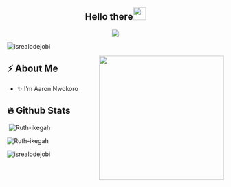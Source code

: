 <h2 align="center">Hello there<img src = "https://raw.githubusercontent.com/MartinHeinz/MartinHeinz/master/wave.gif" width = 30px></h2>

<!-- Animation Typing -->

<p align="center">
  <a href="https://github.com/DenverCoder1/readme-typing-svg"><img src="https://readme-typing-svg.herokuapp.com?font=Fira+Code&pause=1100&width=500&lines=I'm+Aaron+Nwokoro.;I'm+a+Backend+Developer,+Software+Engineer;"></a>
</p>

<!-- Animation Typing: END -->


<!-- Profile Views -->

<p align="left">
  <img src="https://komarev.com/ghpvc/?username=Aaron-Nwokoro&label=Profile%20views&color=0e75b6&style=flat" alt="isrealodejobi" />
</p>

<!-- Profile Views: END -->



<!--Image Gif-->
<img  src="https://user-images.githubusercontent.com/105108549/190127191-945c97b4-f2e8-47fe-b1da-ff678d31c0ed.gif" height="290px" align="right" />

<!-- About me section -->

<h2>⚡️ About Me</h2>

<ul>
  <li>✨ I’m Aaron Nwokoro </li>
  <!---
  <li>🔭  I bring my strong aptitude for analytical thinking, disciplined problem-solving, collaborative style, and strong communication skills.</a>
  
  <li>💬 I'm passionate about building sustainable tech communities, especially in the Open-Source space.</li>
  
  <li>🎉🌱 Fun Fact : I love contributing to open source project, and i'm also a  <a href="https://stars.github.com/profiles/ruth-ikegah/">Github star</li>
-->
</ul>

<!-- About me section: END -->

<!-- Conecct section 

<h2>Connect with me</h3>
    <p>
       <a href="https://www.linkedin.com/in/ruth-ikegah/"><img src="https://img.shields.io/badge/-Ruth%20Ikegah%20-blue?style=plastic&amp;labelColor=blue&amp;logo=LinkedIn&amp;link=www.linkedin.com/in/adeoluwa-agbakosi-687023219" alt="LinkedIn Badge"></a> 
       <a href="https://twitter.com/IkegahRuth/"><img src="https://img.shields.io/badge/-IkegahRuth-informational?style=plastic&amp;labelColor=informational&amp;logo=Twitter&amp;link=https://twitter.com/Dev_180Memes" alt="Twitter Badge"></a>
        <a href="mailto:ruthikegah1@gmail.com"><img src="https://img.shields.io/badge/-Ruth%20Ikegah-fff?style=plastic&amp;labelColor=fff&amp;logo=Gmail&amp;link=mailto:adeoluwaagbakosi@gmail.com" alt="Gmail Badge"></a> */
   </p>
   
 Conecct section: END -->


<!-- Github Stats -->


## :fire: Github Stats


<p>&nbsp;<img align="center" src="https://github-readme-stats.vercel.app/api?username=Aaron-Nwokoro&show_icons=true&locale=en&theme=tokyonight" alt="Ruth-ikegah" /></p>

<p><img align="center" src="https://github-readme-streak-stats.herokuapp.com/?user=Aaron-Nwokoro&&theme=tokyonight" alt="Ruth-ikegah" /></p>


<!-- Github Stats: END -->

<!---
**You can check out my blog here**
- [My blog](https://cakebaby.dev/)

-->
<p align="left">
  <img src="https://komarev.com/ghpvc/?username=Aaron-Nwokoro&label=Profile%20views&color=0e75b6&style=flat" alt="isrealodejobi" />
</p>


